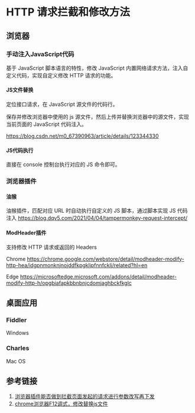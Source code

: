 # HTTP 请求拦截和修改方法

## 浏览器

### 手动注入JavaScript代码

基于 JavaScript 脚本语言的特性，修改 JavaScript 内置网络请求方法，注入自定义代码，实现自定义修改 HTTP 请求的功能。

#### JS文件替换

定位接口请求，在 JavaScript 源文件的代码行。

保存并修改浏览器中使用的 js 源文件，然后上传并替换浏览器中的源文件，实现当前页面的 JavaScript 代码注入。

https://blog.csdn.net/m0_67390963/article/details/123344330

#### JS代码执行

直接在 console 控制台执行对应的 JS 命令即可。

### 浏览器插件

#### 油猴

油猴插件，匹配对应 URL 时自动执行自定义的 JS 脚本，通过脚本实现 JS 代码注入
https://blog.dqv5.com/2021/04/04/tampermonkey-request-intercept/

#### ModHeader插件

支持修改 HTTP 请求或返回的 Headers

Chrome
https://chrome.google.com/webstore/detail/modheader-modify-http-hea/idgpnmonknjnojddfkpgkljpfnnfcklj/related?hl=en

Edge
https://microsoftedge.microsoft.com/addons/detail/modheader-modify-http-h/opgbiafapkbbnbnjcdomjaghbckfkglc

## 桌面应用

### Fiddler

Windows

### Charles

Mac OS

## 参考链接

1. [浏览器插件能否做到拦截页面发起的请求进行参数改写再下发](https://segmentfault.com/q/1010000042213586)
2. [chrome浏览器F12调式，修改替换js文件](https://blog.csdn.net/m0_67390963/article/details/123344330)